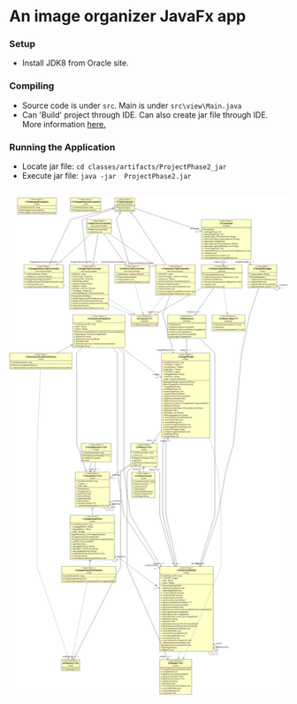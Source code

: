 # An image organizer JavaFx app


### Setup
- Install JDK8 from Oracle site.


### Compiling
- Source code is under `src`. Main is under `src\view\Main.java`
- Can 'Build' project through IDE. Can also create jar file through IDE. More information <a href="https://www.jetbrains.com/help/idea/compiling-applications.html#package_into_jar" target="_blank" rel="noopener noreferrer">here.</a>

### Running the Application
- Locate jar file: `cd classes/artifacts/ProjectPhase2_jar`
- Execute jar file: `java -jar  ProjectPhase2.jar`

<br/> 
<img src="umls/uml_diagram.png" width="600" height="900"/>

